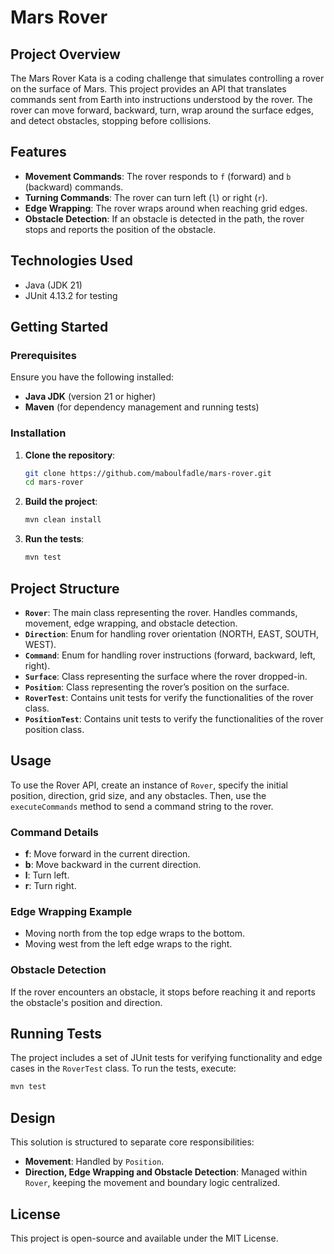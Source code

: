 # Mars Rover

## Project Overview

The Mars Rover Kata is a coding challenge that simulates controlling a rover on the surface of Mars. This project provides an API that translates commands sent from Earth into instructions understood by the rover. The rover can move forward, backward, turn, wrap around the surface edges, and detect obstacles, stopping before collisions.

## Features

- **Movement Commands**: The rover responds to `f` (forward) and `b` (backward) commands.
- **Turning Commands**: The rover can turn left (`l`) or right (`r`).
- **Edge Wrapping**: The rover wraps around when reaching grid edges.
- **Obstacle Detection**: If an obstacle is detected in the path, the rover stops and reports the position of the obstacle.

## Technologies Used

- Java (JDK 21)
- JUnit 4.13.2 for testing

## Getting Started

### Prerequisites

Ensure you have the following installed:
- **Java JDK** (version 21 or higher)
- **Maven** (for dependency management and running tests)

### Installation

1. **Clone the repository**:
   ```bash
   git clone https://github.com/maboulfadle/mars-rover.git
   cd mars-rover
   ```

2. **Build the project**:
   ```bash
   mvn clean install
   ```

3. **Run the tests**:
   ```bash
   mvn test
   ```

## Project Structure

- **`Rover`**: The main class representing the rover. Handles commands, movement, edge wrapping, and obstacle detection.
- **`Direction`**: Enum for handling rover orientation (NORTH, EAST, SOUTH, WEST).
- **`Command`**: Enum for handling rover instructions (forward, backward, left, right).
- **`Surface`**: Class representing the surface where the rover dropped-in.
- **`Position`**: Class representing the rover’s position on the surface.
- **`RoverTest`**: Contains unit tests for verify the functionalities of the rover class.
- **`PositionTest`**: Contains unit tests to verify the functionalities of the rover position class.

## Usage

To use the Rover API, create an instance of `Rover`, specify the initial position, direction, grid size, and any obstacles. Then, use the `executeCommands` method to send a command string to the rover.

### Command Details

- **f**: Move forward in the current direction.
- **b**: Move backward in the current direction.
- **l**: Turn left.
- **r**: Turn right.

### Edge Wrapping Example

- Moving north from the top edge wraps to the bottom.
- Moving west from the left edge wraps to the right.

### Obstacle Detection

If the rover encounters an obstacle, it stops before reaching it and reports the obstacle's position and direction.

## Running Tests

The project includes a set of JUnit tests for verifying functionality and edge cases in the `RoverTest` class. To run the tests, execute:

```bash
mvn test
```

## Design

This solution is structured to separate core responsibilities:
- **Movement**: Handled by `Position`.
- **Direction, Edge Wrapping and Obstacle Detection**: Managed within `Rover`, keeping the movement and boundary logic centralized.

## License

This project is open-source and available under the MIT License.
